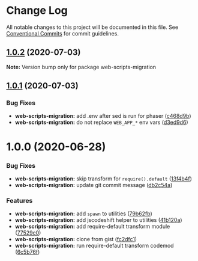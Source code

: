 # Change Log

All notable changes to this project will be documented in this file.
See [Conventional Commits](https://conventionalcommits.org) for commit guidelines.

## [1.0.2](https://github.com/remarkablemark/descriptive/compare/web-scripts-migration@1.0.1...web-scripts-migration@1.0.2) (2020-07-03)

**Note:** Version bump only for package web-scripts-migration





## [1.0.1](https://github.com/remarkablemark/descriptive/compare/web-scripts-migration@1.0.0...web-scripts-migration@1.0.1) (2020-07-03)

### Bug Fixes

* **web-scripts-migration:** add .env after sed is run for phaser ([c468d9b](https://github.com/remarkablemark/descriptive/commit/c468d9bf1a3ec5b850bbb9b388e65fb2c72c7f0b))
* **web-scripts-migration:** do not replace `WEB_APP_*` env vars ([d3ed9d6](https://github.com/remarkablemark/descriptive/commit/d3ed9d65d190a564a76d19c3634a1f3dd6b1ccb8))

# 1.0.0 (2020-06-28)

### Bug Fixes

* **web-scripts-migration:** skip transform for `require().default` ([13f4b4f](https://github.com/remarkablemark/descriptive/commit/13f4b4f8ba83c63a793f61cb220c1a1cecbf2232))
* **web-scripts-migration:** update git commit message ([db2c54a](https://github.com/remarkablemark/descriptive/commit/db2c54a5abf3f526e95aa935242d068ea0654671))

### Features

* **web-scripts-migration:** add `spawn` to utilities ([79b62fb](https://github.com/remarkablemark/descriptive/commit/79b62fb0df5e0f3dda6c6107d3f1f7e2665e42e4))
* **web-scripts-migration:** add jscodeshift helper to utilities ([41b120a](https://github.com/remarkablemark/descriptive/commit/41b120ad2d842441304784fbb15b19d9e410b81a))
* **web-scripts-migration:** add require-default transform module ([77529c0](https://github.com/remarkablemark/descriptive/commit/77529c0c2ce114dcc0f53e6e0bb50acac1930a2c))
* **web-scripts-migration:** clone from gist ([fc2dfc1](https://github.com/remarkablemark/descriptive/commit/fc2dfc1836ada7230624ee20213feedd958eba53))
* **web-scripts-migration:** run require-default transform codemod ([6c5b76f](https://github.com/remarkablemark/descriptive/commit/6c5b76f72e9eeb403405d86c91de111d0d47b20f))
